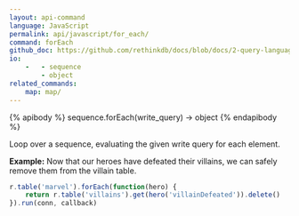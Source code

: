 ```yaml
---
layout: api-command 
language: JavaScript
permalink: api/javascript/for_each/
command: forEach 
github_doc: https://github.com/rethinkdb/docs/blob/docs/2-query-language/api/javascript/control-structures/forEach.md
io:
    -   - sequence
        - object
related_commands:
    map: map/
---
```


{% apibody %}
sequence.forEach(write_query) &rarr; object
{% endapibody %}

Loop over a sequence, evaluating the given write query for each element.

__Example:__ Now that our heroes have defeated their villains, we can safely remove them from the villain table.

```js
r.table('marvel').forEach(function(hero) {
    return r.table('villains').get(hero('villainDefeated')).delete()
}).run(conn, callback)
```
